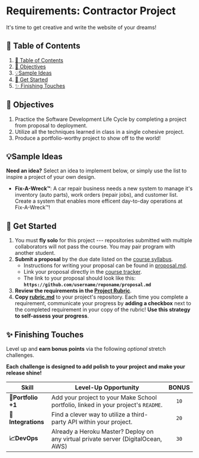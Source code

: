 # Requirements: Contractor Project

It's time to get creative and write the website of your dreams!

## 📖 Table of Contents

1. [📖 Table of Contents](#%f0%9f%93%96-table-of-contents)
2. [📝 Objectives](#%f0%9f%93%9d-objectives)
3. [💡Sample Ideas](#%f0%9f%92%a1sample-ideas)
4. [🚧 Get Started](#%f0%9f%9a%a7-get-started)
5. [✨ Finishing Touches](#%e2%9c%a8-finishing-touches)

## 📝 Objectives

1. Practice the Software Development Life Cycle by completing a project from proposal to deployment.
1. Utilize all the techniques learned in class in a single cohesive project.
1. Produce a portfolio-worthy project to show off to the world!

## 💡Sample Ideas

**Need an idea?** Select an idea to implement below, or simply use the list to inspire a project of your own design.

* **Fix-A-Wreck™️**: A car repair business needs a new system to manage it's inventory (auto parts), work orders (repair jobs), and customer list. Create a system that enables more efficent day-to-day operations at Fix-A-Wreck️™!

## 🚧 Get Started

1. You must **fly solo** for this project --- repositories submitted with multiple collaborators will not pass the course. You may pair program with another student.
2. **Submit a proposal** by the due date listed on the [course syllabus](README.md#Schedule).
	* Instructions for writing your proposal can be found in [proposal.md](Projects/proposal.md).
	* Link your proposal directly in the [course tracker](https://make.sc/trackbew1.3).
	* The link to your proposal should look like this: **`https://github.com/username/reponame/proposal.md`**
3. **Review the requirements in the [Project Rubric](Projects/rubric.md)**.
4. **Copy [rubric.md](Projects/rubric.md)** to your project's repository. Each time you complete a requirement, communicate your progress by **adding a checkbox** next to the completed requirement in your copy of the rubric! **Use this strategy to self-assess your progress**.

## ✨ Finishing Touches

Level up and **earn bonus points** via the following _optional_ stretch challenges.

**Each challenge is designed to add polish to your project and make your release shine!**

| Skill              | Level-Up Opportunity                                                               | BONUS |
| ------------------ | ---------------------------------------------------------------------------------- | :---: |
| **🎉Portfolio +1** | Add your project to your Make School portfolio, linked in your project's `README`. | `10`  |
| **🔌Integrations** | Find a clever way to utilize a third-party API within your project.                | `20`  |
| **📈DevOps**       | Already a Heroku Master? Deploy on any virtual private server (DigitalOcean, AWS)  | `30`  |
